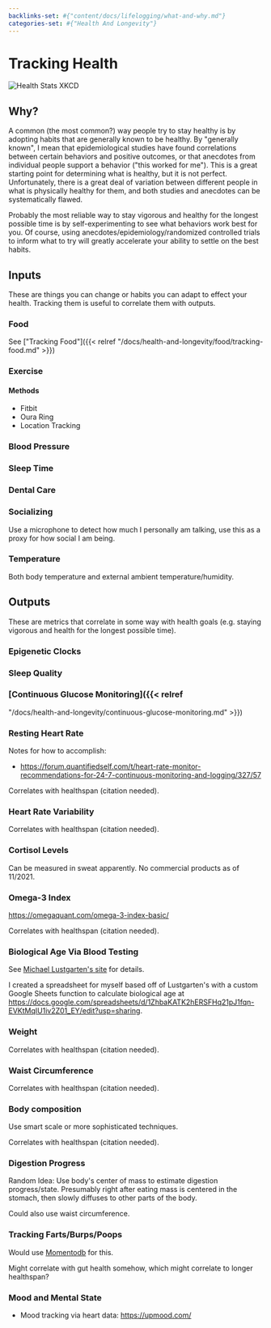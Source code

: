 ```yaml
---
backlinks-set: #{"content/docs/lifelogging/what-and-why.md"}
categories-set: #{"Health And Longevity"}
---
```

# Tracking Health

![Health Stats XKCD](/docs/health-and-longevity/xkcd_health_stats.png)

## Why?

A common (the most common?) way people try to stay healthy is by adopting habits
that are generally known to be healthy. By "generally known", I mean that
epidemiological studies have found correlations between certain behaviors and
positive outcomes, or that anecdotes from individual people support a behavior
("this worked for me"). This is a great starting point for determining what is
healthy, but it is not perfect. Unfortunately, there is a great deal of
variation between different people in what is physically healthy for them, and
both studies and anecdotes can be systematically flawed.

Probably the most reliable way to stay vigorous and healthy for the longest
possible time is by self-experimenting to see what behaviors work best for you.
Of course, using anecdotes/epidemiology/randomized controlled trials to inform
what to try will greatly accelerate your ability to settle on the best habits.

## Inputs

These are things you can change or habits you can adapt to effect your health.
Tracking them is useful to correlate them with outputs.

### Food

See ["Tracking Food"]({{< relref "/docs/health-and-longevity/food/tracking-food.md" >}})

### Exercise

#### Methods

 - Fitbit
 - Oura Ring
 - Location Tracking

### Blood Pressure

### Sleep Time

### Dental Care

### Socializing

Use a microphone to detect how much I personally am talking, use this as a
proxy for how social I am being.

### Temperature

Both body temperature and external ambient temperature/humidity.

## Outputs

These are metrics that correlate in some way with health goals (e.g. staying
vigorous and health for the longest possible time).

### Epigenetic Clocks

### Sleep Quality

### [Continuous Glucose Monitoring]({{< relref
"/docs/health-and-longevity/continuous-glucose-monitoring.md" >}})

### Resting Heart Rate

Notes for how to accomplish:

 - https://forum.quantifiedself.com/t/heart-rate-monitor-recommendations-for-24-7-continuous-monitoring-and-logging/327/57

Correlates with healthspan (citation needed).

### Heart Rate Variability

Correlates with healthspan (citation needed).

### Cortisol Levels

Can be measured in sweat apparently. No commercial products as of 11/2021.

### Omega-3 Index

https://omegaquant.com/omega-3-index-basic/

Correlates with healthspan (citation needed).

### Biological Age Via Blood Testing

See [Michael Lustgarten's
site](https://michaellustgarten.com/2021/09/11/quantifying-biological-age-blood-test-4-in-2021/)
for details.

I created a spreadsheet for myself based off of Lustgarten's with a custom
Google Sheets function to calculate biological age at
https://docs.google.com/spreadsheets/d/1ZhbaKATK2hERSFHq21pJ1fqn-EVKtMqIU1iv2Z01_EY/edit?usp=sharing.

### Weight

Correlates with healthspan (citation needed).

### Waist Circumference

Correlates with healthspan (citation needed).

### Body composition

Use smart scale or more sophisticated techniques.

Correlates with healthspan (citation needed).

### Digestion Progress

Random Idea: Use body's center of mass to estimate digestion progress/state.
Presumably right after eating mass is centered in the stomach, then slowly
diffuses to other parts of the body.

Could also use waist circumference.

### Tracking Farts/Burps/Poops

Would use [Momentodb](https://mementodatabase.com/) for this.

Might correlate with gut health somehow, which might correlate to longer
healthspan?

### Mood and Mental State

 - Mood tracking via heart data: https://upmood.com/
